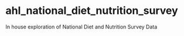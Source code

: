 # ahl_national_diet_nutrition_survey
In house exploration of National Diet and Nutrition Survey Data
